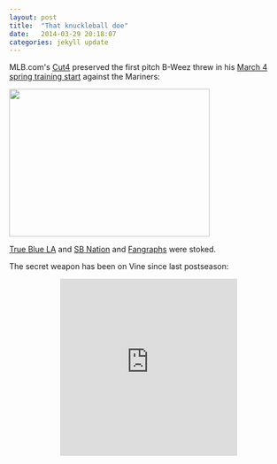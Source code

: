```yaml
---
layout: post
title:  "That knuckleball doe"
date:   2014-03-29 20:18:07
categories: jekyll update
---
```


MLB.com's [Cut4](http://wapc.mlb.com/cutfour/2014/03/04/68690860/brian-wilsons-first-pitch-of-the-year-was-a-knuckleball) preserved the first pitch B-Weez threw in his [March 4 spring training start](http://mlb.mlb.com/news/boxscore.jsp?gid=2014_03_04_seamlb_lanmlb_1) against the Mariners:

<img class="img-center" style="height:267px; width:362px;" src="http://localhost:4000/post-assets/2014-03-29-that-knuckleball-doe/knuckle.gif">

[True Blue LA](http://www.truebluela.com/2014/3/4/5471288/brian-wilson-knuckleball-trayvon-robinson-dodgers-mariners/in/5236147) and [SB Nation](http://www.sbnation.com/lookit/2014/3/4/5471608/brian-wilson-throws-knuckleball-gif) and [Fangraphs](http://www.fangraphs.com/blogs/brian-wilson-has-thought-this-whole-thing-through/) were stoked.

The secret weapon has been on Vine since last postseason:

<div align="center"><iframe class="vine-embed" src="https://vine.co/v/hH9OMHl5DvZ/embed/simple" width="320" height="320" frameborder="0"></iframe><script async src="//platform.vine.co/static/scripts/embed.js" charset="utf-8"></script></div>
